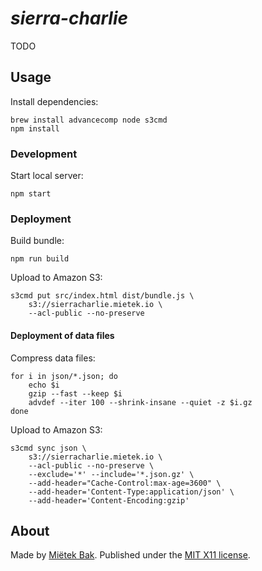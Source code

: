 _sierra-charlie_
================

TODO


Usage
-----

Install dependencies:

```
brew install advancecomp node s3cmd
npm install
```


### Development

Start local server:

```
npm start
```


### Deployment

Build bundle:

```
npm run build
```

Upload to Amazon S3:

```
s3cmd put src/index.html dist/bundle.js \
    s3://sierracharlie.mietek.io \
    --acl-public --no-preserve
```


#### Deployment of data files

Compress data files:

```
for i in json/*.json; do
    echo $i
    gzip --fast --keep $i
    advdef --iter 100 --shrink-insane --quiet -z $i.gz
done
```

Upload to Amazon S3:

```
s3cmd sync json \
    s3://sierracharlie.mietek.io \
    --acl-public --no-preserve \
    --exclude='*' --include='*.json.gz' \
    --add-header="Cache-Control:max-age=3600" \
    --add-header='Content-Type:application/json' \
    --add-header='Content-Encoding:gzip'
```


About
-----

Made by [Miëtek Bak](https://mietek.io).  Published under the [MIT X11 license](LICENSE.md).

